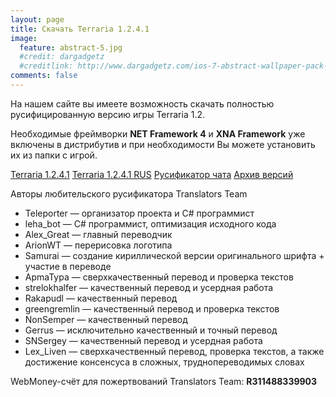 ```yaml
---
layout: page
title: Скачать Terraria 1.2.4.1
image:
  feature: abstract-5.jpg
  #credit: dargadgetz
  #creditlink: http://www.dargadgetz.com/ios-7-abstract-wallpaper-pack-for-iphone-5-and-ipod-touch-retina/
comments: false
---
```


На нашем сайте вы имеете возможность скачать полностью русифицированную версию игры Terraria 1.2.

Необходимые фреймворки **NET Framework 4** и **XNA Framework** уже включены в дистрибутив и при необходимости Вы можете установить их из папки с игрой.


<div markdown="0"><a href="http://yadi.sk/d/9H-TyeZaQU3og" class="btn btn-success">Terraria 1.2.4.1</a>
<a href="https://cloud.mail.ru/public/43963f32975d%2FTerraria%201.2.4.1%20RUS.exe" class="btn btn-success">Terraria 1.2.4.1 RUS</a>
<a href="http://yadi.sk/d/0IB6T08APr3fP" class="btn btn-success">Русификатор чата</a>
<a href="http://yadi.sk/d/SMmVxMXHPwinv" class="btn btn-success">Архив версий</a></div>


Авторы любительского русификатора Translators Team

* Teleporter — организатор проекта и C# программист
* leha_bot — C# программист, оптимизация исходного кода
* Alex_Great — главный переводчик
* ArionWT — перерисовка логотипа
* Samurai — создание кириллической версии оригинального шрифта + участие в переводе
* ApmaTypa — сверхкачественный перевод и проверка текстов
* strelokhalfer — качественный перевод и усердная работа
* Rakapudl — качественный перевод
* greengremlin — качественный перевод и проверка текстов
* NonSemper — качественный перевод
* Gerrus — исключительно качественный и точный перевод
* SNSergey — качественный перевод и усердная работа
* Lex_Liven — сверхкачественный перевод, проверка текстов, а также достижение консенсуса в сложных, труднопереводимых словах

WebMoney-счёт для пожертвований Translators Team: **R311488339903**
